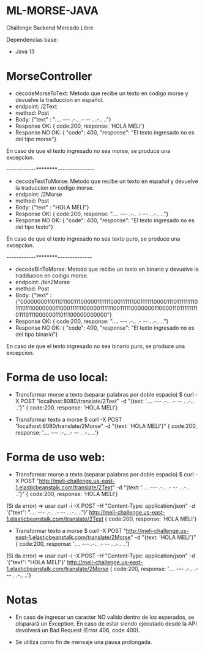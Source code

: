 # ML-MORSE-JAVA

Challenge Backend Mercado Libre

Dependencias base:
 * Java 13

# MorseController

* decodeMorseToText: Metodo que recibe un texto en codigo morse y devuelve la traduccion en español.
* endpoint: /2Text
* method: Post
* Body: {"text" : ".... --- .-.. .-  -- . .-.. .."}
* Response OK: { code:200, response: 'HOLA MELI'}
* Response NO OK: {  "code": 400, "response": "El texto ingresado no es del tipo morse"}

En caso de que el texto ingresado no sea morse, se produce una excepcion.

------------********---------------
* decodeTextToMorse: Metodo que recibe un texto en español y devuelve la traduccion en codigo morse.
* endpoint: /2Morse
* method: Post
* Body: {"text" : "HOLA MELI"}
* Response OK: { code:200, response: ".... --- .-.. .-  -- . .-.. .."}
* Response NO OK: { "code": 400, "response": "El texto ingresado no es del tipo texto"}

En caso de que el texto ingresado no sea texto puro, se produce una excepcion.

------------********--------------
* decodeBinToMorse: Metodo que recibe un texto en binario y devuelve la tradducion en codigo morse.
* endpoint: /bin2Morse
* method: Post
* Body: {"text" : {"00000000110110110011100000111111000111111001111110000111011111111011101110000000110001111110000011111100111110000000110000110111111110111011100000011011100000000000"}
* Response OK: { code:200, response: ".... --- .-.. .-  -- . .-.. .."}
* Response NO OK: { "code": 400, "response": "El texto ingresado no es del tipo binario"}

En caso de que el texto ingresado no sea binario puro, se produce una excepcion.


# Forma de uso local:

* Transformar morse a texto (separar palabras por doble espacio)
$ curl -X POST "localhost:8080/translate/2Text" -d "{text: '.... --- .-.. .- -- . .-.. ..'}"
{ code:200, response: 'HOLA MELI'}

* Transformar texto a morse
$ curl -X POST "localhost:8080/translate/2Morse" -d "{text: 'HOLA MELI'}"
{ code:200, response: '.... --- .-.. .- -- . .-.. ..'}
 
 # Forma de uso web:

* Transformar morse a texto (separar palabras por doble espacio)
$ curl -X POST "http://meli-challenge.us-east-1.elasticbeanstalk.com/translate/2Text" -d "{text: '.... --- .-.. .- -- . .-.. ..'}"
{ code:200, response: 'HOLA MELI'}

(Si da error) => usar curl -i -X POST -H "Content-Type: application/json" -d '{"text": ".... --- .-.. .- -- . .-.. .."}'  http://meli-challenge.us-east-1.elasticbeanstalk.com/translate/2Text
{ code:200, response: 'HOLA MELI'}


* Transformar texto a morse
$ curl -X POST "http://meli-challenge.us-east-1.elasticbeanstalk.com/translate/2Morse" -d "{text: 'HOLA MELI'}"
{ code:200, response: '.... --- .-.. .- -- . .-.. ..'}

(Si da error) => usar curl -i -X POST -H "Content-Type: application/json" -d '{"text": "HOLA MELI"}'  http://meli-challenge.us-east-1.elasticbeanstalk.com/translate/2Morse
{ code:200, response: '.... --- .-.. .- -- . .-.. ..'}
  
# Notas
 * En caso de ingresar un caracter NO valido dentro de los esperados, se disparará un Exception. En caso de estar siendo ejecutado desde la API devolverá un Bad Request (Error 406, code 400).
 
 * Se utiliza como fin de mensaje una pausa prolongada.
 

